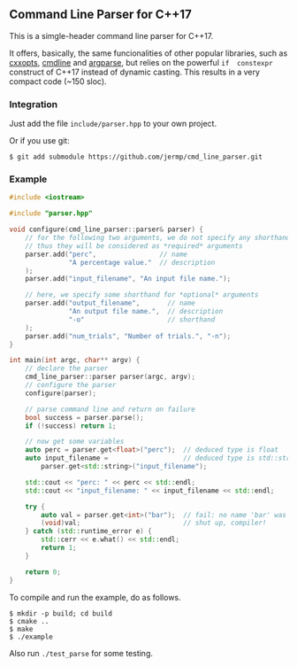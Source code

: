 Command Line Parser for C++17
----

This is a simgle-header command line parser for C++17.

It offers, basically, the same funcionalities of other popular libraries, such as [cxxopts](https://github.com/jarro2783/cxxopts),
[cmdline](https://github.com/tanakh/cmdline) and
[argparse](https://github.com/hbristow/argparse),
but relies on the powerful `if  constexpr` construct of C++17 instead of dynamic casting.
This results in a very compact code (~150 sloc).

### Integration

Just add the file `include/parser.hpp` to your own project.

Or if you use git:

	$ git add submodule https://github.com/jermp/cmd_line_parser.git

### Example

```C++
#include <iostream>

#include "parser.hpp"

void configure(cmd_line_parser::parser& parser) {
    // for the following two arguments, we do not specify any shorthand,
    // thus they will be considered as *required* arguments
    parser.add("perc",                // name
               "A percentage value."  // description
    );
    parser.add("input_filename", "An input file name.");

    // here, we specify some shorthand for *optional* arguments
    parser.add("output_filename",       // name
               "An output file name.",  // description
               "-o"                     // shorthand
    );
    parser.add("num_trials", "Number of trials.", "-n");
}

int main(int argc, char** argv) {
    // declare the parser
    cmd_line_parser::parser parser(argc, argv);
    // configure the parser
    configure(parser);

    // parse command line and return on failure
    bool success = parser.parse();
    if (!success) return 1;

    // now get some variables
    auto perc = parser.get<float>("perc");  // deduced type is float
    auto input_filename =                   // deduced type is std::string
        parser.get<std::string>("input_filename");

    std::cout << "perc: " << perc << std::endl;
    std::cout << "input_filename: " << input_filename << std::endl;

    try {
        auto val = parser.get<int>("bar");  // fail: no name 'bar' was specified
        (void)val;                          // shut up, compiler!
    } catch (std::runtime_error e) {
        std::cerr << e.what() << std::endl;
        return 1;
    }

    return 0;
}

```

To compile and run the example, do as follows.

	$ mkdir -p build; cd build
	$ cmake ..
	$ make
	$ ./example

Also run `./test_parse` for some testing.
